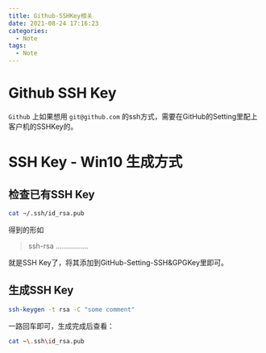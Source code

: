 ```yaml
---
title: Github-SSHKey相关
date: 2021-08-24 17:16:23
categories:
  - Note
tags:
  - Note
---
```


# Github SSH Key

`Github` 上如果想用 `git@github.com` 的ssh方式，需要在GitHub的Setting里配上客户机的SSHKey的。

# SSH Key - Win10 生成方式

## 检查已有SSH Key

```bash
cat ~/.ssh/id_rsa.pub 
```

得到的形如

> ssh-rsa ................

就是SSH Key了，将其添加到GitHub-Setting-SSH&GPGKey里即可。

## 生成SSH Key

```bash
ssh-keygen -t rsa -C "some comment"
```

一路回车即可，生成完成后查看：

```bash
cat ~\.ssh\id_rsa.pub
```
